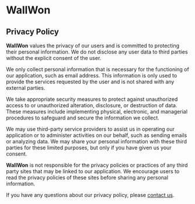# WallWon
## Privacy Policy
**WallWon** values the privacy of our users and is committed to protecting their personal information. We do not disclose any user data to third parties without the explicit consent of the user.

We only collect personal information that is necessary for the functioning of our application, such as email address. This information is only used to provide the services requested by the user and is not shared with any external parties.

We take appropriate security measures to protect against unauthorized access to or unauthorized alteration, disclosure, or destruction of data. These measures include implementing physical, electronic, and managerial procedures to safeguard and secure the information we collect.

We may use third-party service providers to assist us in operating our application or to administer activities on our behalf, such as sending emails or analyzing data. We may share your personal information with these third parties for these limited purposes, but only if you have given us your consent.

**WallWon** is not responsible for the privacy policies or practices of any third party sites that may be linked to our application. We encourage users to read the privacy policies of these sites before sharing any personal information.

If you have any questions about our privacy policy, please [contact us](mailto:hungnm.dev.200799@gmail.com).
